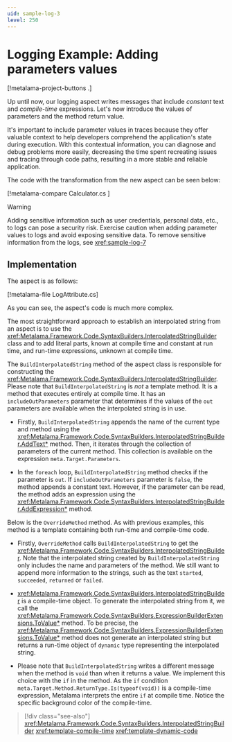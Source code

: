 ```yaml
---
uid: sample-log-3
level: 250
---
```


# Logging Example: Adding parameters values

[!metalama-project-buttons .]

Up until now, our logging aspect writes messages that include _constant_ text and _compile-time_ expressions. Let's now introduce the values of parameters and the method return value.

It's important to include parameter values in traces because they offer valuable context to help developers comprehend the application's state during execution. With this contextual information, you can diagnose and debug problems more easily, decreasing the time spent recreating issues and tracing through code paths, resulting in a more stable and reliable application.


The code with the transformation from the new aspect can be seen below:

[!metalama-compare Calculator.cs ]

> [!WARNING]
> Adding sensitive information such as user credentials, personal data, etc., to logs can pose a security risk. Exercise caution when adding parameter values to logs and avoid exposing sensitive data.
> To remove sensitive information from the logs, see <xref:sample-log-7>

## Implementation

The aspect is as follows:

[!metalama-file LogAttribute.cs]

As you can see, the aspect's code is much more complex.

The most straightforward approach to establish an interpolated string from an aspect is to use the <xref:Metalama.Framework.Code.SyntaxBuilders.InterpolatedStringBuilder> class and to add literal parts, known at compile time and constant at run time, and run-time expressions, unknown at compile time.

The `BuildInterpolatedString` method of the aspect class is responsible for constructing the <xref:Metalama.Framework.Code.SyntaxBuilders.InterpolatedStringBuilder>. Please note that `BuildInterpolatedString` is _not_ a template method. It is a method that executes entirely at compile time. It has an `includeOutParameters` parameter that determines if the values of the `out` parameters are available when the interpolated string is in use.

* Firstly, `BuildInterpolatedString` appends the name of the current type and method using the <xref:Metalama.Framework.Code.SyntaxBuilders.InterpolatedStringBuilder.AddText*> method. Then, it iterates through the collection of parameters of the current method. This collection is available on the expression `meta.Target.Parameters`.

* In the `foreach` loop, `BuildInterpolatedString` method checks if the parameter is `out`. If `includeOutParameters` parameter is `false`, the method appends a constant text. However, if the parameter can be read, the method adds an expression using the <xref:Metalama.Framework.Code.SyntaxBuilders.InterpolatedStringBuilder.AddExpression*> method.

Below is the `OverrideMethod` method. As with previous examples, this method is a template containing both run-time and compile-time code.

* Firstly, `OverrideMethod` calls `BuildInterpolatedString` to get the <xref:Metalama.Framework.Code.SyntaxBuilders.InterpolatedStringBuilder>. Note that the interpolated string created by `BuildInterpolatedString` only includes the name and parameters of the method. We still want to append more information to the strings, such as the text `started`, `succeeded`, `returned` or `failed`.

* <xref:Metalama.Framework.Code.SyntaxBuilders.InterpolatedStringBuilder> is a compile-time object. To generate the interpolated string from it, we call the <xref:Metalama.Framework.Code.SyntaxBuilders.ExpressionBuilderExtensions.ToValue*> method. To be precise, the <xref:Metalama.Framework.Code.SyntaxBuilders.ExpressionBuilderExtensions.ToValue*> method does not generate an interpolated string but returns a run-time object of `dynamic` type representing the interpolated string.

* Please note that `BuildInterpolatedString` writes a different message when the method is `void` than when it returns a value. We implement this choice with the `if` in the method. As the `if` condition `meta.Target.Method.ReturnType.Is(typeof(void))` is a compile-time expression, Metalama interprets the entire `if` at compile time. Notice the specific background color of the compile-time.

> [!div class="see-also"]
> <xref:Metalama.Framework.Code.SyntaxBuilders.InterpolatedStringBuilder>
> <xref:template-compile-time>
> <xref:template-dynamic-code>
